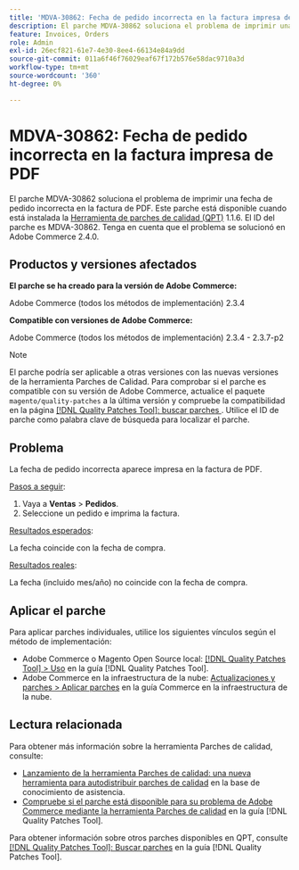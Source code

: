 ```yaml
---
title: 'MDVA-30862: Fecha de pedido incorrecta en la factura impresa de PDF'
description: El parche MDVA-30862 soluciona el problema de imprimir una fecha de pedido incorrecta en la factura de PDF. Este parche está disponible cuando está instalada la [Quality Patches Tool (QPT)](https://experienceleague.adobe.com/es/docs/commerce-operations/tools/quality-patches-tool/quality-patches-tool-to-self-serve-quality-patches) 1.1.6. El ID del parche es MDVA-30862. Tenga en cuenta que el problema se solucionó en Adobe Commerce 2.4.0.
feature: Invoices, Orders
role: Admin
exl-id: 26ecf821-61e7-4e30-8ee4-66134e84a9dd
source-git-commit: 011a6f46f76029eaf67f172b576e58dac9710a3d
workflow-type: tm+mt
source-wordcount: '360'
ht-degree: 0%

---
```


# MDVA-30862: Fecha de pedido incorrecta en la factura impresa de PDF

El parche MDVA-30862 soluciona el problema de imprimir una fecha de pedido incorrecta en la factura de PDF. Este parche está disponible cuando está instalada la [Herramienta de parches de calidad (QPT)](https://experienceleague.adobe.com/es/docs/commerce-operations/tools/quality-patches-tool/quality-patches-tool-to-self-serve-quality-patches) 1.1.6. El ID del parche es MDVA-30862. Tenga en cuenta que el problema se solucionó en Adobe Commerce 2.4.0.

## Productos y versiones afectados

**El parche se ha creado para la versión de Adobe Commerce:**

Adobe Commerce (todos los métodos de implementación) 2.3.4

**Compatible con versiones de Adobe Commerce:**

Adobe Commerce (todos los métodos de implementación) 2.3.4 - 2.3.7-p2

>[!NOTE]
>
>El parche podría ser aplicable a otras versiones con las nuevas versiones de la herramienta Parches de Calidad. Para comprobar si el parche es compatible con su versión de Adobe Commerce, actualice el paquete `magento/quality-patches` a la última versión y compruebe la compatibilidad en la página [[!DNL Quality Patches Tool]: buscar parches ](https://experienceleague.adobe.com/es/docs/commerce-operations/tools/quality-patches-tool/quality-patches-tool-to-self-serve-quality-patches). Utilice el ID de parche como palabra clave de búsqueda para localizar el parche.

## Problema

La fecha de pedido incorrecta aparece impresa en la factura de PDF.

<u>Pasos a seguir</u>:

1. Vaya a **Ventas** > **Pedidos**.
1. Seleccione un pedido e imprima la factura.

<u>Resultados esperados</u>:

La fecha coincide con la fecha de compra.

<u>Resultados reales</u>:

La fecha (incluido mes/año) no coincide con la fecha de compra.

## Aplicar el parche

Para aplicar parches individuales, utilice los siguientes vínculos según el método de implementación:

* Adobe Commerce o Magento Open Source local: [[!DNL Quality Patches Tool] > Uso](/help/tools/quality-patches-tool/usage.md) en la guía [!DNL Quality Patches Tool].
* Adobe Commerce en la infraestructura de la nube: [Actualizaciones y parches > Aplicar parches](https://experienceleague.adobe.com/docs/commerce-cloud-service/user-guide/develop/upgrade/apply-patches.html?lang=es) en la guía Commerce en la infraestructura de la nube.

## Lectura relacionada

Para obtener más información sobre la herramienta Parches de calidad, consulte:

* [Lanzamiento de la herramienta Parches de calidad: una nueva herramienta para autodistribuir parches de calidad](https://experienceleague.adobe.com/es/docs/commerce-operations/tools/quality-patches-tool/quality-patches-tool-to-self-serve-quality-patches) en la base de conocimiento de asistencia.
* [Compruebe si el parche está disponible para su problema de Adobe Commerce mediante la herramienta Parches de calidad](/help/tools/quality-patches-tool/patches-available-in-qpt/check-patch-for-magento-issue-with-magento-quality-patches.md) en la guía [!DNL Quality Patches Tool].

Para obtener información sobre otros parches disponibles en QPT, consulte [[!DNL Quality Patches Tool]: Buscar parches](https://experienceleague.adobe.com/tools/commerce-quality-patches/index.html?lang=es) en la guía [!DNL Quality Patches Tool].
